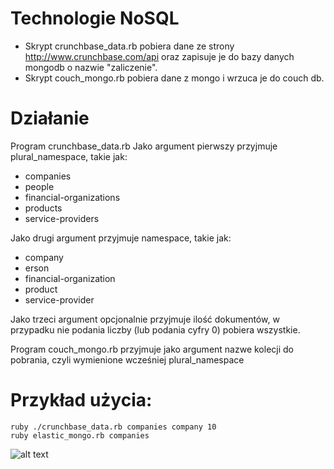 # Technologie NoSQL

* Skrypt crunchbase_data.rb pobiera dane ze strony http://www.crunchbase.com/api oraz zapisuje je do bazy danych mongodb o nazwie "zaliczenie".
* Skrypt couch_mongo.rb pobiera dane z mongo i wrzuca je do couch db.

# Działanie
Program crunchbase_data.rb Jako argument pierwszy przyjmuje plural_namespace, takie jak:

* companies 
* people 
* financial-organizations 
* products 
* service-providers

Jako drugi argument przyjmuje namespace, takie jak:

* company
* erson
* financial-organization
* product
* service-provider

Jako trzeci argument opcjonalnie przyjmuje ilość dokumentów, w przypadku nie podania liczby (lub podania cyfry 0) pobiera wszystkie.

Program couch_mongo.rb przyjmuje jako argument nazwe kolecji do pobrania, czyli wymienione wcześniej plural_namespace

# Przykład użycia:
	ruby ./crunchbase_data.rb companies company 10
	ruby elastic_mongo.rb companies



![alt text](http://i.imgur.com/WWLYo.gif)
